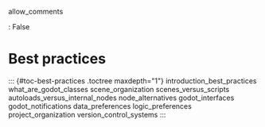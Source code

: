 allow_comments

:   False

# Best practices

::: {#toc-best-practices .toctree maxdepth="1"}
introduction_best_practices what_are_godot_classes scene_organization
scenes_versus_scripts autoloads_versus_internal_nodes node_alternatives
godot_interfaces godot_notifications data_preferences logic_preferences
project_organization version_control_systems
:::

